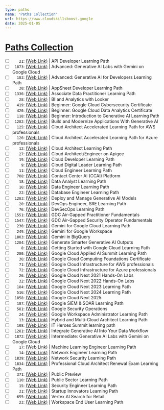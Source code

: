 ```yaml
---
type: paths
name: 'Paths Collection'
url: https://www.cloudskillsboost.google
date: 2025-01-05
---
```


# [Paths Collection](https://www.cloudskillsboost.google)

- [ ] `   21`: [(Web Link)](https://www.cloudskillsboost.google/paths/21) | API Developer Learning Path
- [ ] ` 1873`: [(Web Link)](https://www.cloudskillsboost.google/paths/1873) | Advanced: Generative AI Labs with Gemini on Google Cloud
- [ ] `  183`: [(Web Link)](https://www.cloudskillsboost.google/paths/183) | Advanced: Generative AI for Developers Learning Path
- [ ] `   30`: [(Web Link)](https://www.cloudskillsboost.google/paths/30) | AppSheet Developer Learning Path
- [ ] ` 1336`: [(Web Link)](https://www.cloudskillsboost.google/paths/1336) | Associate Data Practitioner Learning Path
- [ ] `   28`: [(Web Link)](https://www.cloudskillsboost.google/paths/28) | BI and Analytics with Looker
- [ ] `  419`: [(Web Link)](https://www.cloudskillsboost.google/paths/419) | Beginner: Google Cloud Cybersecurity Certificate
- [ ] `  420`: [(Web Link)](https://www.cloudskillsboost.google/paths/420) | Beginner: Google Cloud Data Analytics Certificate
- [ ] `  118`: [(Web Link)](https://www.cloudskillsboost.google/paths/118) | Beginner: Introduction to Generative AI Learning Path
- [ ] ` 1282`: [(Web Link)](https://www.cloudskillsboost.google/paths/1282) | Build and Modernize Applications With Generative AI
- [ ] `  125`: [(Web Link)](https://www.cloudskillsboost.google/paths/125) | Cloud Architect Accelerated Learning Path for AWS professionals
- [ ] `  126`: [(Web Link)](https://www.cloudskillsboost.google/paths/126) | Cloud Architect Accelerated Learning Path for Azure professionals
- [ ] `   12`: [(Web Link)](https://www.cloudskillsboost.google/paths/12) | Cloud Architect Learning Path
- [ ] `   27`: [(Web Link)](https://www.cloudskillsboost.google/paths/27) | Cloud Architect/Engineer on Apigee
- [ ] `   19`: [(Web Link)](https://www.cloudskillsboost.google/paths/19) | Cloud Developer Learning Path
- [ ] `    9`: [(Web Link)](https://www.cloudskillsboost.google/paths/9) | Cloud Digital Leader Learning Path
- [ ] `   11`: [(Web Link)](https://www.cloudskillsboost.google/paths/11) | Cloud Engineer Learning Path
- [ ] `  708`: [(Web Link)](https://www.cloudskillsboost.google/paths/708) | Contact Center AI (CCAI) Platform
- [ ] `   18`: [(Web Link)](https://www.cloudskillsboost.google/paths/18) | Data Analyst Learning Path
- [ ] `   16`: [(Web Link)](https://www.cloudskillsboost.google/paths/16) | Data Engineer Learning Path
- [ ] `   22`: [(Web Link)](https://www.cloudskillsboost.google/paths/22) | Database Engineer Learning Path
- [ ] ` 1283`: [(Web Link)](https://www.cloudskillsboost.google/paths/1283) | Deploy and Manage Generative AI Models
- [ ] `   20`: [(Web Link)](https://www.cloudskillsboost.google/paths/20) | DevOps Engineer, SRE Learning Path
- [ ] `   76`: [(Web Link)](https://www.cloudskillsboost.google/paths/76) | DevSecOps Learning Path
- [ ] ` 1551`: [(Web Link)](https://www.cloudskillsboost.google/paths/1551) | GDC Air-Gapped Practitioner Fundamentals
- [ ] ` 1547`: [(Web Link)](https://www.cloudskillsboost.google/paths/1547) | GDC Air-Gapped Security Operator Fundamentals
- [ ] `  236`: [(Web Link)](https://www.cloudskillsboost.google/paths/236) | Gemini for Google Cloud Learning Path
- [ ] `  249`: [(Web Link)](https://www.cloudskillsboost.google/paths/249) | Gemini for Google Workspace
- [ ] ` 1803`: [(Web Link)](https://www.cloudskillsboost.google/paths/1803) | Gemini in BigQuery
- [ ] ` 1284`: [(Web Link)](https://www.cloudskillsboost.google/paths/1284) | Generate Smarter Generative AI Outputs
- [ ] `    8`: [(Web Link)](https://www.cloudskillsboost.google/paths/8) | Getting Started with Google Cloud Learning Path
- [ ] `  280`: [(Web Link)](https://www.cloudskillsboost.google/paths/280) | Google Cloud Applied AI Summit Learning Path
- [ ] `   36`: [(Web Link)](https://www.cloudskillsboost.google/paths/36) | Google Cloud Computing Foundations Certificate
- [ ] `   71`: [(Web Link)](https://www.cloudskillsboost.google/paths/71) | Google Cloud Infrastructure for AWS professionals
- [ ] `   72`: [(Web Link)](https://www.cloudskillsboost.google/paths/72) | Google Cloud Infrastructure for Azure  professionals
- [ ] `   26`: [(Web Link)](https://www.cloudskillsboost.google/paths/26) | Google Cloud Next 2021 Hands-On Labs
- [ ] `   32`: [(Web Link)](https://www.cloudskillsboost.google/paths/32) | Google Cloud Next 2022 Hands-On Labs
- [ ] `  184`: [(Web Link)](https://www.cloudskillsboost.google/paths/184) | Google Cloud Next 2023 Learning Path
- [ ] `  516`: [(Web Link)](https://www.cloudskillsboost.google/paths/516) | Google Cloud Next 2024 Learning Path
- [ ] ` 1858`: [(Web Link)](https://www.cloudskillsboost.google/paths/1858) | Google Cloud Next 2025
- [ ] `  187`: [(Web Link)](https://www.cloudskillsboost.google/paths/187) | Google SIEM & SOAR Learning Path
- [ ] `  581`: [(Web Link)](https://www.cloudskillsboost.google/paths/581) | Google Security Operations
- [ ] `   24`: [(Web Link)](https://www.cloudskillsboost.google/paths/24) | Google Workspace Administrator Learning Path
- [ ] `   13`: [(Web Link)](https://www.cloudskillsboost.google/paths/13) | Hybrid and Multi-Cloud Architect Learning Path
- [ ] `  108`: [(Web Link)](https://www.cloudskillsboost.google/paths/108) | IT Heroes Summit learning path
- [ ] ` 1281`: [(Web Link)](https://www.cloudskillsboost.google/paths/1281) | Integrate Generative AI Into Your Data Workflow
- [ ] ` 1872`: [(Web Link)](https://www.cloudskillsboost.google/paths/1872) | Intermediate: Generative AI Labs with Gemini on Google Cloud
- [ ] `   17`: [(Web Link)](https://www.cloudskillsboost.google/paths/17) | Machine Learning Engineer Learning Path
- [ ] `   14`: [(Web Link)](https://www.cloudskillsboost.google/paths/14) | Network Engineer Learning Path
- [ ] ` 1839`: [(Web Link)](https://www.cloudskillsboost.google/paths/1839) | Network Security Learning Path
- [ ] ` 1834`: [(Web Link)](https://www.cloudskillsboost.google/paths/1834) | Professional Cloud Architect Renewal Exam Learning Path
- [ ] `  371`: [(Web Link)](https://www.cloudskillsboost.google/paths/371) | Public Preview
- [ ] `  110`: [(Web Link)](https://www.cloudskillsboost.google/paths/110) | Public Sector Learning Path
- [ ] `   15`: [(Web Link)](https://www.cloudskillsboost.google/paths/15) | Security Engineer Learning Path
- [ ] `   31`: [(Web Link)](https://www.cloudskillsboost.google/paths/31) | Startup Innovators Learning Path
- [ ] `  655`: [(Web Link)](https://www.cloudskillsboost.google/paths/655) | Vertex AI Search for Retail
- [ ] `   23`: [(Web Link)](https://www.cloudskillsboost.google/paths/23) | Workspace End User Learning Path
